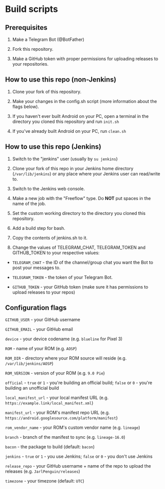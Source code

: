 # Build scripts

## Prerequisites

1. Make a Telegram Bot (@BotFather)

2. Fork this repository.

3. Make a GitHub token with proper permissions for uploading releases to your repositories.

## How to use this repo (non-Jenkins)

1. Clone your fork of this repository.

2. Make your changes in the config.sh script (more information about the flags below).

3. If you haven't ever built Android on your PC, open a terminal in the directory you cloned this repository and run `init.sh`

4. If you've already built Android on your PC, run `clean.sh`

## How to use this repo (Jenkins)

1. Switch to the "jenkins" user (usually by `su jenkins`)

2. Clone your fork of this repo in your Jenkins home directory (`/var/lib/jenkins`) or any place where your Jenkins user can read/write to.

3. Switch to the Jenkins web console.

4. Make a new job with the "Freeflow" type. Do **NOT** put spaces in the name of the job.

5. Set the custom working directory to the directory you cloned this repository.

6. Add a build step for bash.

7. Copy the contents of jenkins.sh to it.

8. Change the values of TELEGRAM_CHAT, TELEGRAM_TOKEN and GITHUB_TOKEN to your respective values:

* `TELEGRAM_CHAT` - the ID of the channel/group chat you want the Bot to post your messages to.

* `TELEGRAM_TOKEN` - the token of your Telegram Bot.

* `GITHUB_TOKEN` - your GitHub token (make sure it has permissions to upload releases to your repos)

## Configuration flags

`GITHUB_USER` - your GitHub username

`GITHUB_EMAIL` - your GitHub email

`device` - your device codename (e.g. `blueline` for Pixel 3)

`ROM` - name of your ROM (e.g. `AOSP`)

`ROM_DIR` - directory where your ROM source will reside (e.g. `/var/lib/jenkins/AOSP`)

`ROM_VERSION` - version of your ROM (e.g. `9.0 Pie`)

`official` - `true` or `1` - you're building an official build; `false` or `0` - you're building an unofficial build

`local_manifest_url` - your local manifest URL (e.g. `https://example.link/local_manifest.xml`)

`manifest_url` - your ROM's manifest repo URL (e.g. `https://android.googlesource.com/platform/manifest`)

`rom_vendor_name` - your ROM's custom vendor name (e.g. `lineage`)

`branch` - branch of the manifest to sync (e.g. `lineage-16.0`)

`bacon` - the package to build (default: `bacon`)

`jenkins` - `true` or `1` - you use Jenkins; `false` or `0` - you don't use Jenkins

`release_repo` - your GitHub username + name of the repo to upload the releases (e.g. `JarlPenguin/releases`)

`timezone` - your timezone (default: `UTC`)
